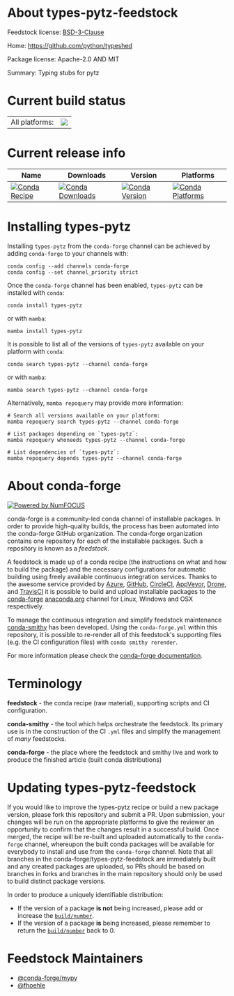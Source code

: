 About types-pytz-feedstock
==========================

Feedstock license: [BSD-3-Clause](https://github.com/conda-forge/types-pytz-feedstock/blob/main/LICENSE.txt)

Home: https://github.com/python/typeshed

Package license: Apache-2.0 AND MIT

Summary: Typing stubs for pytz

Current build status
====================


<table><tr><td>All platforms:</td>
    <td>
      <a href="https://dev.azure.com/conda-forge/feedstock-builds/_build/latest?definitionId=13118&branchName=main">
        <img src="https://dev.azure.com/conda-forge/feedstock-builds/_apis/build/status/types-pytz-feedstock?branchName=main">
      </a>
    </td>
  </tr>
</table>

Current release info
====================

| Name | Downloads | Version | Platforms |
| --- | --- | --- | --- |
| [![Conda Recipe](https://img.shields.io/badge/recipe-types--pytz-green.svg)](https://anaconda.org/conda-forge/types-pytz) | [![Conda Downloads](https://img.shields.io/conda/dn/conda-forge/types-pytz.svg)](https://anaconda.org/conda-forge/types-pytz) | [![Conda Version](https://img.shields.io/conda/vn/conda-forge/types-pytz.svg)](https://anaconda.org/conda-forge/types-pytz) | [![Conda Platforms](https://img.shields.io/conda/pn/conda-forge/types-pytz.svg)](https://anaconda.org/conda-forge/types-pytz) |

Installing types-pytz
=====================

Installing `types-pytz` from the `conda-forge` channel can be achieved by adding `conda-forge` to your channels with:

```
conda config --add channels conda-forge
conda config --set channel_priority strict
```

Once the `conda-forge` channel has been enabled, `types-pytz` can be installed with `conda`:

```
conda install types-pytz
```

or with `mamba`:

```
mamba install types-pytz
```

It is possible to list all of the versions of `types-pytz` available on your platform with `conda`:

```
conda search types-pytz --channel conda-forge
```

or with `mamba`:

```
mamba search types-pytz --channel conda-forge
```

Alternatively, `mamba repoquery` may provide more information:

```
# Search all versions available on your platform:
mamba repoquery search types-pytz --channel conda-forge

# List packages depending on `types-pytz`:
mamba repoquery whoneeds types-pytz --channel conda-forge

# List dependencies of `types-pytz`:
mamba repoquery depends types-pytz --channel conda-forge
```


About conda-forge
=================

[![Powered by
NumFOCUS](https://img.shields.io/badge/powered%20by-NumFOCUS-orange.svg?style=flat&colorA=E1523D&colorB=007D8A)](https://numfocus.org)

conda-forge is a community-led conda channel of installable packages.
In order to provide high-quality builds, the process has been automated into the
conda-forge GitHub organization. The conda-forge organization contains one repository
for each of the installable packages. Such a repository is known as a *feedstock*.

A feedstock is made up of a conda recipe (the instructions on what and how to build
the package) and the necessary configurations for automatic building using freely
available continuous integration services. Thanks to the awesome service provided by
[Azure](https://azure.microsoft.com/en-us/services/devops/), [GitHub](https://github.com/),
[CircleCI](https://circleci.com/), [AppVeyor](https://www.appveyor.com/),
[Drone](https://cloud.drone.io/welcome), and [TravisCI](https://travis-ci.com/)
it is possible to build and upload installable packages to the
[conda-forge](https://anaconda.org/conda-forge) [anaconda.org](https://anaconda.org/)
channel for Linux, Windows and OSX respectively.

To manage the continuous integration and simplify feedstock maintenance
[conda-smithy](https://github.com/conda-forge/conda-smithy) has been developed.
Using the ``conda-forge.yml`` within this repository, it is possible to re-render all of
this feedstock's supporting files (e.g. the CI configuration files) with ``conda smithy rerender``.

For more information please check the [conda-forge documentation](https://conda-forge.org/docs/).

Terminology
===========

**feedstock** - the conda recipe (raw material), supporting scripts and CI configuration.

**conda-smithy** - the tool which helps orchestrate the feedstock.
                   Its primary use is in the construction of the CI ``.yml`` files
                   and simplify the management of *many* feedstocks.

**conda-forge** - the place where the feedstock and smithy live and work to
                  produce the finished article (built conda distributions)


Updating types-pytz-feedstock
=============================

If you would like to improve the types-pytz recipe or build a new
package version, please fork this repository and submit a PR. Upon submission,
your changes will be run on the appropriate platforms to give the reviewer an
opportunity to confirm that the changes result in a successful build. Once
merged, the recipe will be re-built and uploaded automatically to the
`conda-forge` channel, whereupon the built conda packages will be available for
everybody to install and use from the `conda-forge` channel.
Note that all branches in the conda-forge/types-pytz-feedstock are
immediately built and any created packages are uploaded, so PRs should be based
on branches in forks and branches in the main repository should only be used to
build distinct package versions.

In order to produce a uniquely identifiable distribution:
 * If the version of a package **is not** being increased, please add or increase
   the [``build/number``](https://docs.conda.io/projects/conda-build/en/latest/resources/define-metadata.html#build-number-and-string).
 * If the version of a package **is** being increased, please remember to return
   the [``build/number``](https://docs.conda.io/projects/conda-build/en/latest/resources/define-metadata.html#build-number-and-string)
   back to 0.

Feedstock Maintainers
=====================

* [@conda-forge/mypy](https://github.com/conda-forge/mypy/)
* [@fhoehle](https://github.com/fhoehle/)

